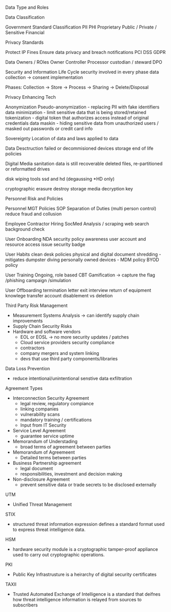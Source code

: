 Data Type and Roles

Data Classification

Government
Standard Classification
PII
PHI
Proprietary
Public / Private / Sensitive
Financial

Privacy Standards

Protect IP
Fines
Ensure data privacy and breach notifications
PCI DSS
GDPR

Data Owners / ROles
Owner
Controller
Processor
custodian / steward
DPO

Security and Information Life Cycle
security involved in every phase
data collection -> consent
implementation

Phases:
Collection -> Store -> Process -> Sharing -> Delete/Disposal

Privacy Enhancing Tech

Anonymization
Pseudo-anonymization - replacing PII with fake identifiers
data minimization - limit sensitive data that is being stored/retained
tokenization - digital token that authorizes access instead of original credentials
data maskin - hiding sensitive data from unauthorized users / masked out passwords or credit card info

Sovereignty
Location of data and laws applied to data

Data Desctruction
failed or decommisioned devices
storage end of life policies

Digital Media sanitation
data is still recoverable
deleted files, re-partitioned or reformatted drives

disk wiping tools
ssd and hd (degaussing \*HD only)

cryptographic erasure
destroy storage media decryption key

Personnel Risk and Policies

Personnel MGT Policies
SOP
Separation of Duties (multi person control)
reduce fraud and collusion

Employee Contractor Hiring
SocMed Analysis / scraping
web search
background check

User Onboarding
NDA
security policy awareness
user account and resource access
issue security badge

User Habits
clean desk policies
physical and digital document shredding - mitigates dumpster diving
personally owned devices - MDM policy
BYOD policy

User Training
Ongoing, role based
CBT
Gamification -> capture the flag /phishing campaign /simulation

User Offboarding
termination letter
exit interview
return of equipment
knowlege transfer
account disablement vs deletion

Third Party Risk Management

- Measurement Systems Analysis -> can identify supply chain improvements
- Supply Chain Security Risks
- Hardware and software vendors
  - EOL or EOSL -> no more security updates / patches
  - Cloud service providers security compliance
  - contractors
  - company mergers and system linking
  - devs that use third party components/libraries

Data Loss Prevention

- reduce intentional/unintentional senstive data exfiltration

Agreement Types

- Interconnection Security Agreement
  - legal review, regulatory compiance
  - linking companies
  - vulnerability scans
  - mandatory training / certifications
  - Input from IT Security
- Service Level Agreement
  - guarantee service uptime
- Memorandum of Understading
  - broad terms of agreement between parties
- Memorandum of Agreemeent
  - Detailed terms between parties
- Business Partnership agreement
  - legal document
  - responsibilities, investment and decision making
- Non-disclosure Agreement
  - prevent sensitive data or trade secrets to be disclosed externally

UTM

- Unified Threat Management

STIX

- structured threat information expression defines a standard format used to express threat intelligence data.

HSM

- hardware security module is a cryptographic tamper-proof appliance used to carry out cryptographic operations.

PKI

- Public Key Infrastrusture is a heirarchy of digital security certificates

TAXII

- Trusted Automated Exchange of Intelligence is a standard that deifnes how threat intelligence information is relayed from sources to subscribers
